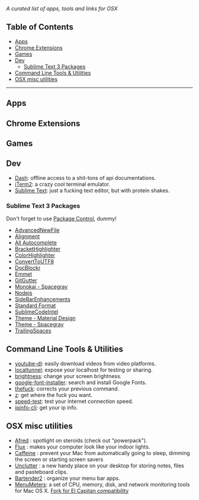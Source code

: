 *A curated list of apps, tools and links for OSX*

## Table of Contents

- [Apps](#apps)
- [Chrome Extensions](#chrome-extensions)
- [Games](#games)
- [Dev](#dev)
    - [Sublime Text 3 Packages](#sublime-text-3-packages)
- [Command Line Tools & Utilities](command-line-tools--utilities)
- [OSX misc utilities](#OSX-misc-utilities)

---

## Apps

## Chrome Extensions

## Games

## Dev

- [Dash](https://kapeli.com/dash): offline access to a shit-tons of api documentations.
- [iTerm2](https://www.iterm2.com/version3.html): a crazy cool terminal emulator. 
- [Sublime Text](http://www.sublimetext.com/): just a fucking text editor, but with protein shakes.

### Sublime Text 3 Packages
Don't forget to use [Package Control](https://packagecontrol.io/), dummy!

- [AdvancedNewFile](https://github.com/skuroda/Sublime-AdvancedNewFile)
- [Alignment](https://github.com/wbond/sublime_alignment)
- [All Autocomplete](https://github.com/alienhard/SublimeAllAutocomplete)
- [BracketHighlighter](https://github.com/facelessuser/BracketHighlighter)
- [ColorHighlighter](https://github.com/Monnoroch/ColorHighlighter)
- [ConvertToUTF8](https://github.com/seanliang/ConvertToUTF8)
- [DocBlockr](https://github.com/spadgos/sublime-jsdocs)
- [Emmet](http://emmet.io/)
- [GitGutter](https://github.com/jisaacks/GitGutter)
- [Monokai - Spacegray](https://github.com/pyoio/monokai-spacegray)
- [Nodejs](https://github.com/tanepiper/SublimeText-Nodejs)
- [SideBarEnhancements](https://github.com/titoBouzout/SideBarEnhancements)
- [Standard Format](https://packagecontrol.io/packages/StandardFormat)
- [SublimeCodeIntel](https://github.com/SublimeCodeIntel/SublimeCodeIntel)
- [Theme - Material Design](https://github.com/equinusocio/material-theme)
- [Theme - Spacegray](http://kkga.github.io/spacegray/)
- [TrailingSpaces](https://github.com/SublimeText/TrailingSpaces)

## Command Line Tools & Utilities

- [youtube-dl](http://rg3.github.io/youtube-dl/): easily download videos from video platforms.
- [localtunnel](https://github.com/localtunnel/localtunnel): expose your localhost for testing or sharing.
- [brightness](https://github.com/kevva/brightness-cli): change your screen brightness.
- [google-font-installer](https://github.com/lordgiotto/google-font-installer): search and install Google Fonts.
- [thefuck](https://github.com/nvbn/thefuck): corrects your previous command.
- [z](https://github.com/rupa/z): get where the fuck you want.
- [speed-test](https://github.com/sindresorhus/speed-test): test your internet connection speed.
- [ipinfo-cli](https://github.com/beatfreaker/ipinfo-cli): get your ip info.

## OSX misc utilities

- [Afred](https://www.alfredapp.com/) : spotlight on steroids (check out "powerpack").
- [Flux](https://justgetflux.com/) : makes your computer look like your indoor lights.
- [Caffeine](http://lightheadsw.com/caffeine/) : prevent your Mac from automatically going to sleep, dimming the screen or starting screen savers
- [Unclutter](http://unclutterapp.com/) : a new handy place on your desktop for storing notes, files and pasteboard clips.
- [Bartender2](https://www.macbartender.com/) : organize your menu bar apps.
- [MenuMeters](http://ragingmenace.com/software/menumeters/index.html): a set of CPU, memory, disk, and network monitoring tools for Mac OS X.  [Fork for El Capitan compatibility](http://member.ipmu.jp/yuji.tachikawa/MenuMetersElCapitan/)
